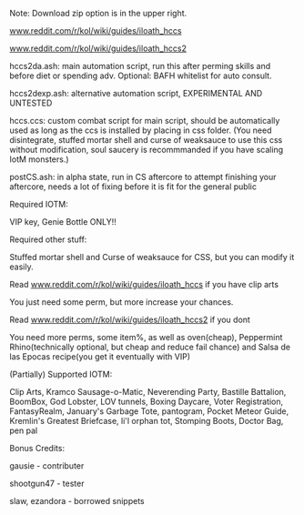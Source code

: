 Note: Download zip option is in the upper right.

www.reddit.com/r/kol/wiki/guides/iloath_hccs

www.reddit.com/r/kol/wiki/guides/iloath_hccs2

hccs2da.ash: main automation script, run this after perming skills and before diet or spending adv. Optional: BAFH whitelist for auto consult.

hccs2dexp.ash: alternative automation script, EXPERIMENTAL AND UNTESTED

hccs.ccs: custom combat script for main script, should be automatically used as long as the ccs is installed by placing in css folder.
(You need disintegrate, stuffed mortar shell and curse of weaksauce to use this css without modification, soul saucery is recommmanded if you have scaling IotM monsters.)

postCS.ash: in alpha state, run in CS aftercore to attempt finishing your aftercore, needs a lot of fixing before it is fit for the general public

Required IOTM: 

VIP key, Genie Bottle ONLY!!

Required other stuff: 

Stuffed mortar shell and Curse of weaksauce for CSS, but you can modify it easily.

Read www.reddit.com/r/kol/wiki/guides/iloath_hccs if you have clip arts

You just need some perm, but more increase your chances.

Read www.reddit.com/r/kol/wiki/guides/iloath_hccs2 if you dont

You need more perms, some item%, as well as oven(cheap), Peppermint Rhino(technically optional, but cheap and reduce fail chance) and Salsa de las Epocas recipe(you get it eventually with VIP)

(Partially) Supported IOTM:

Clip Arts, Kramco Sausage-o-Matic, Neverending Party, Bastille Battalion, BoomBox, God Lobster, LOV tunnels, Boxing Daycare, Voter Registration, FantasyRealm, January's Garbage Tote, pantogram, Pocket Meteor Guide, Kremlin's Greatest Briefcase, li'l orphan tot, Stomping Boots, Doctor Bag, pen pal



Bonus Credits:

gausie - contributer

shootgun47 - tester

slaw, ezandora - borrowed snippets
